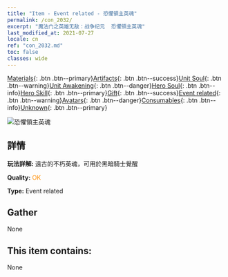 ```yaml
---
title: "Item - Event related - 恐懼領主英魂"
permalink: /con_2032/
excerpt: "魔法门之英雄无敌：战争纪元  恐懼領主英魂"
last_modified_at: 2021-07-27
locale: cn
ref: "con_2032.md"
toc: false
classes: wide
---
```

 [Materials](/ItemsCN/){: .btn .btn--primary}[Artifacts](/ItemsCN/Artifacts/){: .btn .btn--success}[Unit Soul](/ItemsCN/UnitSoul/){: .btn .btn--warning}[Unit Awakening](/ItemsCN/UnitAwakening/){: .btn .btn--danger}[Hero Soul](/ItemsCN/HeroSoul/){: .btn .btn--info}[Hero Skill](/ItemsCN/HeroSkill/){: .btn .btn--primary}[Gift](/ItemsCN/Gift/){: .btn .btn--success}[Event related](/ItemsCN/Events/){: .btn .btn--warning}[Avatars](/ItemsCN/Avatars/){: .btn .btn--danger}[Consumables](/ItemsCN/Consumables/){: .btn .btn--info}[Unknown](/ItemsCN/Unknown/){: .btn .btn--primary}

 ![恐懼領主英魂](/images/t/juexing_306.jpg)

## 詳情
 **玩法詳解:** 遠古的不朽英魂，可用於黑暗騎士覺醒

 **Quality:** <span style="color: #FF8C00">OK</span>

 **Type:** Event related

## Gather

  None

## This item contains:

  None

